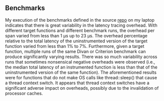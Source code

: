 ## Benchmarks

My execution of the benchmarks defined in the source [repo](https://github.com/pvillela/rust-latency-trace/tree/main) on my laptop indicates that there is great variability in the latency tracing overhead. With different target functions and different benchmark runs, the overhead per span varied from less than 1 µs up to 23 µs. The overhead percentage relative to the total latency of the uninstrumented version of the target function varied from less than 1% to 7%. Furthermore, given a target function, multiple runs of the same Divan or Criterion benchmark can produce significantly varying results. There was so much variability across runs that sometimes nonsensical negative overheads were observed (i.e., the median total latency of an instrumented function is less than that of the uninstrumented version of the same function). The aforementioned results were for functions that do not make OS calls like thread::sleep() that cause a thread context switch. It appears that thread context switches have a significant adverse impact on overheads, possibly due to the invalidation of processor caches.
